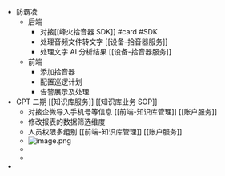 - 防霸凌
	- 后端
		- 对接[[峰火拾音器 SDK]]  #card #SDK
		- 处理音频文件转文字 [[设备-拾音器服务]]
		- 处理文字 AI 分析结果 [[设备-拾音器服务]]
	- 前端
		- 添加拾音器
		- 配置巡逻计划
		- 告警展示及处理
- GPT 二期 [[知识库服务]] [[知识库业务 SOP]]
	- 对接企微导入手机号等信息  [[前端-知识库管理]] [[账户服务]]
	- 修改报表的数据筛选维度
	- 人员权限多组别 [[前端-知识库管理]] [[账户服务]]
	- ![image.png](../assets/image_1722104257179_0.png)
	-
	-
-